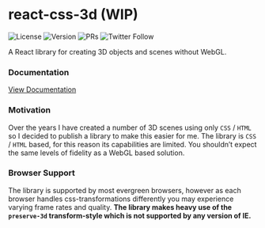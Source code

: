 # react-css-3d (WIP)

<img alt="License" src="https://img.shields.io/npm/l/react-css-3d" /> <img alt="Version" src="https://img.shields.io/npm/v/react-css-3d"> <img alt="PRs" src="https://img.shields.io/badge/PRs-Welcome-brightgreenn"> ![Twitter Follow](https://img.shields.io/twitter/follow/Steveeeie?style=social)

A React library for creating 3D objects and scenes without WebGL.

### Documentation
[View Documentation](https://stevemeredith.com/react-css-3d)

### Motivation

Over the years I have created a number of 3D scenes using only `CSS` / `HTML` so I decided to publish a library to make this easier for me. The library is `CSS` / `HTML` based, for this reason its capabilities are limited. You shouldn’t expect the same levels of fidelity as a WebGL based solution.

### Browser Support

The library is supported by most evergreen browsers, however as each browser handles css-transformations differently you may experience varying frame rates and quality. **The library makes heavy use of the `preserve-3d` transform-style which is not supported by any version of IE.**
